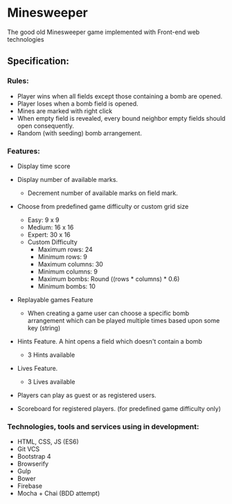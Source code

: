 # Minesweeper
The good old Minesweeper game implemented with Front-end web technologies

## Specification:

### Rules:
- Player wins when all fields except those containing a bomb are opened.
- Player loses when a bomb field is opened.
- Mines are marked with right click
- When empty field is revealed, every bound neighbor empty fields should open consequently.
- Random (with seeding) bomb arrangement.

### Features:
- Display time score
- Display number of available marks.
  - Decrement number of available marks on field mark.

- Choose from predefined game difficulty or custom grid size
  - Easy: 9 x 9
  - Medium: 16 x 16
  - Expert: 30 x 16
  - Custom Difficulty
    - Maximum rows: 24
    - Minimum rows: 9
    - Maximum columns: 30
    - Minimum columns: 9
    - Maximum bombs: Round ((rows * columns) * 0.6)
    - Minimum bombs: 10
- Replayable games Feature
	- When creating a game user can choose a specific bomb arrangement which can be played multiple times based upon some key (string)

- Hints Feature. A hint opens a field which doesn't contain a bomb
  - 3 Hints available

- Lives Feature.
  - 3 Lives available
- Players can play as guest or as registered users.
- Scoreboard for registered players. (for predefined game difficulty only)

### Technologies, tools and services using in development:
  - HTML, CSS, JS (ES6)
  - Git VCS
  - Bootstrap 4
  - Browserify
  - Gulp
  - Bower
  - Firebase
  - Mocha + Chai (BDD attempt)
